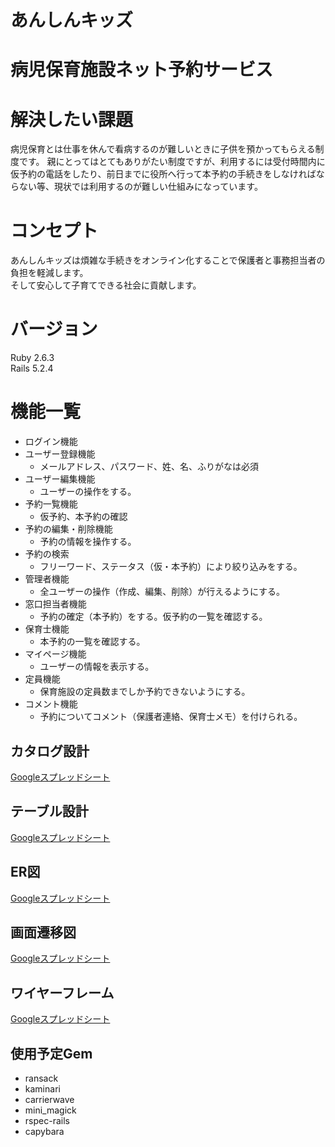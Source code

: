 # あんしんキッズ

# 病児保育施設ネット予約サービス

# 解決したい課題
病児保育とは仕事を休んで看病するのが難しいときに子供を預かってもらえる制度です。
親にとってはとてもありがたい制度ですが、利用するには受付時間内に仮予約の電話をしたり、前日までに役所へ行って本予約の手続きをしなければならない等、現状では利用するのが難しい仕組みになっています。

# コンセプト
あんしんキッズは煩雑な手続きをオンライン化することで保護者と事務担当者の負担を軽減します。\
そして安心して子育てできる社会に貢献します。

# バージョン
Ruby 2.6.3\
Rails 5.2.4

# 機能一覧

* ログイン機能
* ユーザー登録機能
  * メールアドレス、パスワード、姓、名、ふりがなは必須
* ユーザー編集機能
  * ユーザーの操作をする。
* 予約一覧機能
  * 仮予約、本予約の確認
* 予約の編集・削除機能
  * 予約の情報を操作する。
* 予約の検索
  * フリーワード、ステータス（仮・本予約）により絞り込みをする。
* 管理者機能
  * 全ユーザーの操作（作成、編集、削除）が行えるようにする。
* 窓口担当者機能
  * 予約の確定（本予約）をする。仮予約の一覧を確認する。
* 保育士機能
  * 本予約の一覧を確認する。
* マイページ機能
  * ユーザーの情報を表示する。
* 定員機能
  * 保育施設の定員数までしか予約できないようにする。
* コメント機能
  * 予約についてコメント（保護者連絡、保育士メモ）を付けられる。

## カタログ設計
[Googleスプレッドシート](https://docs.google.com/spreadsheets/d/e/2PACX-1vQYwK1DQiQQlIGAzNz7e3t_n5gY4yb8qLklZ_m1GNVo8pI0fyQUl5iM_ByoCWYTvEIszN8AFs-w3FWq/pubhtml)
## テーブル設計
[Googleスプレッドシート](https://docs.google.com/spreadsheets/d/e/2PACX-1vS1bM0FdGiLL4AFxWcKxEAeG_sLesM7L7oybULngGx01-Z3Q2XOcDdOyjP7f0BS7bzU8a8ZPBClpTVP/pubhtml)
## ER図
[Googleスプレッドシート](https://docs.google.com/spreadsheets/d/e/2PACX-1vQUobdBrk2vDlSJLXZuPisM4kUrwM2DdoOtnoNpT2Qy0sKC2XNtNpnrHGWTpodXx-eAVKYyDtxxUDJw/pubhtml)
## 画面遷移図
[Googleスプレッドシート](https://docs.google.com/spreadsheets/d/e/2PACX-1vRCyDOkUfEYT6or1LJpSPtM8acGCI_YK1plUROx55dqjTvoKz_LyVwexOZBlL5V9j75foLuD10Nr-sl/pubhtml)
## ワイヤーフレーム
[Googleスプレッドシート](https://docs.google.com/spreadsheets/d/e/2PACX-1vSv7g6FhFNrHIE1v_HJBOzzetbvIbcV5Z2H1An5erYerVEMZHB4tzrIZ0AW6zX6B8Drh7rYdb9JuXt_/pubhtml)

## 使用予定Gem
* ransack
* kaminari
* carrierwave
* mini_magick
* rspec-rails
* capybara
